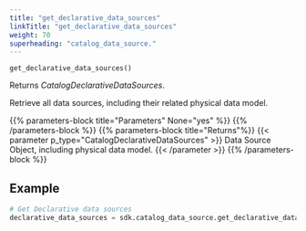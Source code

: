 ```yaml
---
title: "get_declarative_data_sources"
linkTitle: "get_declarative_data_sources"
weight: 70
superheading: "catalog_data_source."
---
```


<!-- TODO -->

``get_declarative_data_sources()``

Returns *CatalogDeclarativeDataSources*.

Retrieve all data sources, including their related physical data model.

{{% parameters-block title="Parameters" None="yes" %}}
{{% /parameters-block %}}
{{% parameters-block title="Returns"%}}
{{< parameter p_type="CatalogDeclarativeDataSources" >}}
Data Source Object, including physical data model.
{{< /parameter >}}
{{% /parameters-block %}}

## Example

```python
# Get Declarative data sources
declarative_data_sources = sdk.catalog_data_source.get_declarative_data_sources()
```
